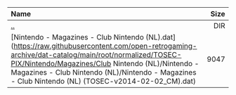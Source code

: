 |Name|Size|
|:---|---:|
|[..](../index.html)|DIR|
|[Nintendo - Magazines - Club Nintendo (NL).dat](https://raw.githubusercontent.com/open-retrogaming-archive/dat-catalog/main/root/normalized/TOSEC-PIX/Nintendo/Magazines/Club Nintendo (NL)/Nintendo - Magazines - Club Nintendo (NL)/Nintendo - Magazines - Club Nintendo (NL) (TOSEC-v2014-02-02_CM).dat)|9047|
